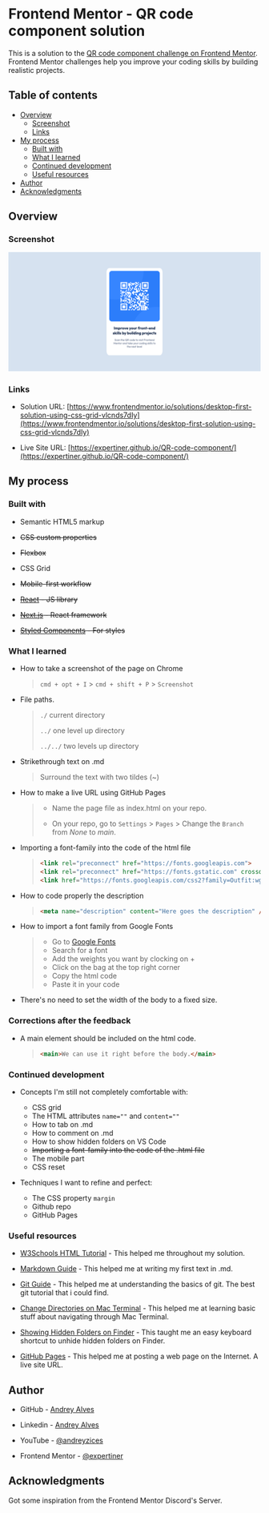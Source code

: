 # Frontend Mentor - QR code component solution

This is a solution to the [QR code component challenge on Frontend Mentor](https://www.frontendmentor.io/challenges/qr-code-component-iux_sIO_H). Frontend Mentor challenges help you improve your coding skills by building realistic projects. 

## Table of contents

- [Overview](#overview)
  - [Screenshot](#screenshot)
  - [Links](#links)
- [My process](#my-process)
  - [Built with](#built-with)
  - [What I learned](#what-i-learned)
  - [Continued development](#continued-development)
  - [Useful resources](#useful-resources)
- [Author](#author)
- [Acknowledgments](#acknowledgments)

## Overview

### Screenshot

![](./images/my_desktop_view.png)

### Links

- Solution URL: [https://www.frontendmentor.io/solutions/desktop-first-solution-using-css-grid-vlcnds7dIy](https://www.frontendmentor.io/solutions/desktop-first-solution-using-css-grid-vlcnds7dIy)

- Live Site URL: [https://expertiner.github.io/QR-code-component/](https://expertiner.github.io/QR-code-component/)


## My process

### Built with

- Semantic HTML5 markup
- ~~CSS custom properties~~
- ~~Flexbox~~
- CSS Grid

- ~~Mobile-first workflow~~
- ~~[React](https://reactjs.org/) - JS library~~
- ~~[Next.js](https://nextjs.org/) - React framework~~
- ~~[Styled Components](https://styled-components.com/) - For styles~~


### What I learned

- How to take a screenshot of the page on Chrome
  > `cmd + opt + I` > `cmd + shift + P` > `Screenshot`

- File paths.
  > `./`      current directory
  >
  > `../`     one level up directory
  >
  > `../../`  two levels up directory
  
- Strikethrough text on .md
  > Surround the text with two tildes (~)

- How to make a live URL using GitHub Pages
  > - Name the page file as index.html on your repo.
  >
  > - On your repo, go to `Settings` > `Pages` > Change the `Branch` from *None* to *main*.

- Importing a font-family into the code of the html file
  >  ```html
  >  <link rel="preconnect" href="https://fonts.googleapis.com">
  >  <link rel="preconnect" href="https://fonts.gstatic.com" crossorigin>
  >  <link href="https://fonts.googleapis.com/css2?family=Outfit:wght@400;700&display=swap" rel="stylesheet">
  >  ```

- How to code properly the description
  >  ```html
  >  <meta name="description" content="Here goes the description" />
  >  ```

- How to import a font family from Google Fonts
  > - Go to [Google Fonts](https://fonts.google.com/?query=outfit)
  > - Search for a font
  > - Add the weights you want by clocking on +
  > - Click on the bag at the top right corner
  > - Copy the html code
  > - Paste it in your code
  >

- There's no need to set the width of the body to a fixed size.

### Corrections after the feedback
- A main element should be included on the html code.
  >```html
  ><main>We can use it right before the body.</main>
  >```

### Continued development

- Concepts I'm still not completely comfortable with:
  - CSS grid
  - The HTML attributes `name=""` and `content=""`
  - How to tab on .md
  - How to comment on .md
  - How to show hidden folders on VS Code
  - ~~Importing a font-family into the code of the .html file~~
  - The mobile part
  - CSS reset

- Techniques I want to refine and perfect:
  - The CSS property `margin`
  - Github repo
  - GitHub Pages

### Useful resources

- [W3Schools HTML Tutorial](https://www.w3schools.com/html/default.asp) - This helped me throughout my solution.

- [Markdown Guide](https://www.markdownguide.org/basic-syntax/) - This helped me at writing my first text in .md.

- [Git Guide](https://www.youtube.com/watch?v=SWYqp7iY_Tc) - This helped me at understanding the basics of git. The best git tutorial that i could find.

- [Change Directories on Mac Terminal](https://www.easeus.com/computer-instruction/change-directory-in-terminal-mac.html#:~:text=To%20change%20the%20directory%20in%20Terminal%20Mac%2C%20it%27s%20recommended%20to,desktop%20into%20the%20Terminal%20Mac.) - This helped me at learning basic stuff about navigating through Mac Terminal.

- [Showing Hidden Folders on Finder](https://www.pcmag.com/how-to/how-to-access-your-macs-hidden-files#:~:text=View%20Hidden%20Files%20in%20Finder&text=In%20Finder%2C%20click%20your%20hard,make%20the%20hidden%20files%20appear.) - This taught me an easy keyboard shortcut to unhide hidden folders on Finder.

- [GitHub Pages](https://pages.github.com) - This helped me at posting a web page on the Internet. A live site URL.

## Author

- GitHub - [Andrey Alves](https://github.com/Expertiner)

- Linkedin - [Andrey Alves](https://www.linkedin.com/in/andrey-alves-da-silva-02312099/)

- YouTube - [@andreyzices](https://www.youtube.com/channel/UCirtLAIX4JdTRy_Za6GKcwg)

- Frontend Mentor - [@expertiner](https://www.frontendmentor.io/profile/Expertiner)

## Acknowledgments

Got some inspiration from the Frontend Mentor Discord's Server.